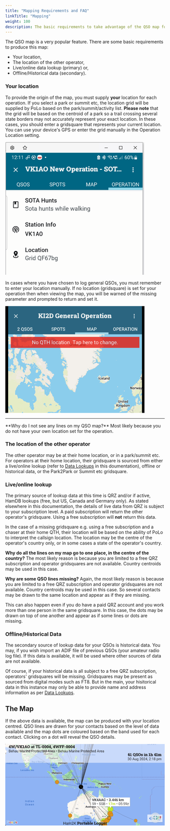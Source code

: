 ```yaml
---
title: "Mapping Requirements and FAQ"
linkTitle: "Mapping"
weight: 100
description: The basic requirements to take advantage of the QSO map for an operation
---
```

The QSO map is a very popular feature. There are some basic requirements to produce this map:

* Your location,
* The location of the other operator,
* Live/online data lookup (primary) or,
* Offline/Historical data (secondary).

### Your location
To provide the origin of the map, you must supply **your** location for each operation. If you select a park or summit etc, the location grid will be supplied by PoLo based on the park/summit/activity list. **Please note** that the grid will be based on the centroid of a park so a trail crossing several state borders may not accurately represent your exact location. In these cases, you should enter a gridsquare that represents your current location. You can use your device's GPS or enter the grid manually in the Operation Location setting.

![OperationLocation](./maps-location.png)

In cases where you have chosen to log general QSOs, you must remember to enter your location manually. If no location (gridsquare) is set for your operation then when viewing the map, you will be warned of the missing parameter and prompted to return and set it.

<img src="./noqth.png" width="440">
<hr>
**Why do I not see any lines on my QSO map?** Most likely because you do not have your own location set for the operation.

### The location of the other operator
The other operator may be at their home location, or in a park/summit etc. For operators at their home location, their gridsquare is sourced from either a live/online lookup (refer to [Data Lookups](../lookups/) in this doumentation), offline or historical data, or the Park2Park or Summit etc gridsquare.

### Live/online lookup
The primary source of lookup data at this time is QRZ and/or if active, HamDB lookups (free, but US, Canada and Germany only).
As stated elsewhere in this documentation, the details of live data from QRZ is subject to your subscription level. A paid subscription will return the other operator's gridsquare. Using a free subscription will **not** return this data. 

In the case of a missing gridsquare e.g. using a free subscription and a chaser at their home QTH, their location will be based on the ability of PoLo to interpret the callsign location. The location may be the centre of the operator's country only, or in some cases a state of the operator's country.

**Why do all the lines on my map go to one place, in the centre of the country?** The most likely reason is because you are limited to a free QRZ subscription and operator gridsquares are not available. Country centroids may be used in this case.

**Why are some QSO lines missing?** Again, the most likely reason is because you are limited to a free QRZ subscription and operator gridsquares are not available. Country centroids may be used in this case. So several contacts may be drawn to the same location and appear as if they are missing.

This can also happen even if you do have a paid QRZ account and you work more than one person in the same gridsquare. In this case, the dots may be drawn on top of one another and appear as if some lines or dots are missing.

### Offline/Historical Data
The secondary source of lookup data for your QSOs is historical data. You may, if you wish import an ADIF file of previous QSOs (your amateur radio log file). If this data is available, it will be used where other sources of data are not available.

Of course, if your historical data is all subject to a free QRZ subscription, operators' gridsquares will be missing. Gridsquares may be present as sourced from digital modes such as FT8. But in the main, your hisitorical data in this instance may only be able to provide name and address information as per [Data Lookups](../lookups/).

## The Map
If the above data is available, the map can be produced with your location centred. QSO lines are drawn for your contacts based on the level of data available and the map dots are coloured based on the band used for each contact. Clicking on a dot will reveal the QSO details.

![QSOMap](./qsomap.png)
